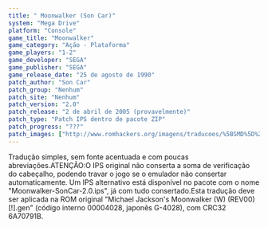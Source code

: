 ```yaml
---
title: " Moonwalker (Son Car)"
system: "Mega Drive"
platform: "Console"
game_title: "Moonwalker"
game_category: "Ação - Plataforma"
game_players: "1-2"
game_developer: "SEGA"
game_publisher: "SEGA"
game_release_date: "25 de agosto de 1990"
patch_author: "Son Car"
patch_group: "Nenhum"
patch_site: "Nenhum"
patch_version: "2.0"
patch_release: "2 de abril de 2005 (provavelmente)"
patch_type: "Patch IPS dentro de pacote ZIP"
patch_progress: "???"
patch_images: ["http://www.romhackers.org/imagens/traducoes/%5BSMD%5D%20Moonwalker%20-%20Son%20Car%20-%201.png","http://www.romhackers.org/imagens/traducoes/%5BSMD%5D%20Moonwalker%20-%20Son%20Car%20-%202.png","http://www.romhackers.org/imagens/traducoes/%5BSMD%5D%20Moonwalker%20-%20Son%20Car%20-%203.png"]
---
```

Tradução simples, sem fonte acentuada e com poucas abreviações.ATENÇÃO:O IPS original não conserta a soma de verificação do cabeçalho, podendo travar o jogo se o emulador não consertar automaticamente. Um IPS alternativo está disponível no pacote com o nome "Moonwalker-SonCar-2.0.ips", já com tudo consertado.Esta tradução deve ser aplicada na ROM original "Michael Jackson's Moonwalker (W) (REV00) [!].gen" (código interno 00004028, japonês G-4028), com CRC32 6A70791B.